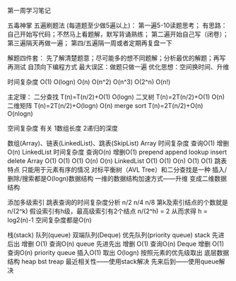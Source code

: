 第一周学习笔记

五毒神掌 五遍刷题法 (每道题至少做5遍以上)：
第一遍5-10读题思考；
有思路：自己开始写代码；不然马上看题解，默写背诵熟练；
第二遍开始自己写（闭卷）；
第三遍隔天再做一遍；
第四/五遍隔一周或者定期再复盘一下

解题四件套： 先了解清楚题意；尽可能多的想不同题解；分析最优的解题；再写再测试
自顶向下编程方式
最大误区：做题只做一遍
优化思想：空间换时间、升维

时间复杂度
O(1)
O(logn)
O(n)
O(n^2)
O(n^3)
O(2^n)
O(n!)

主定理：
二分查找  T(n)=T(n/2)+O(1)   O(logn)
二叉树    T(n)=2T(n/2)+O(1)		O(n)
二维矩阵	T(n)=2T(n/2)+O(logn)		O(n)
merge sort T(n)=2T(n/2)+O(n)		O(nlogn)

空间复杂度 有关 1数组长度 2递归的深度

数组(Array)、链表(LinkedList)、跳表(SkipList)
Array 		 	时间复杂度 	查询O(1) 增删O(n)
LinkedList 	时间复杂度 	查询O(n) 增删O(1)
							prepend		append		lookup		insert		delete
Array						O(1)			O(1)			O(1)			O(n)			O(n)
LinkedList			O(1)			O(1)			O(n)			O(1)			O(1)
跳表特点 只能用于元素有序的情况 对标平衡树（AVL Tree）和二分查找是一种 插入/删除/搜索都是O(logn)数据结构
一维的数据结构加速方式——升维 变成二维数据结构

添加多级索引
跳表查询的时间复杂度分析
n/2 n/4 n/8 第k及索引结点的个数就是  n/(2^k)
假设索引有h级，最高级索引有2个结点  n/(2^h) = 2   从而求得 h = log2(n)-1
空间复杂度都是O(n)

栈(stack) 队列(queue) 双端队列(Deque) 优先队列(priority queue)
stack  先进后出  增删 O(1) 查询O(n)
queue 先进先出  增删 O(1) 查询O(n)
Deque 增删 O(1) 查询O(n)
priority queue 插入O(1) 取出 O(logn) 按照元素的优先级取出 底层数据结构 heap bst treap
最近相关性——使用stack解决
先来后到——使用queue解决